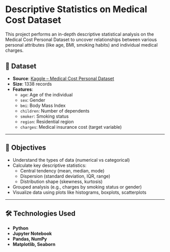 # Descriptive Statistics on Medical Cost Dataset

This project performs an in-depth descriptive statistical analysis on the Medical Cost Personal Dataset to uncover relationships between various personal attributes (like age, BMI, smoking habits) and individual medical charges.



## 📁 Dataset
- **Source**: [Kaggle – Medical Cost Personal Dataset](https://www.kaggle.com/datasets/mirichoi0218/insurance)
- **Size**: 1338 records
- **Features**:
  - `age`: Age of the individual
  - `sex`: Gender
  - `bmi`: Body Mass Index
  - `children`: Number of dependents
  - `smoker`: Smoking status
  - `region`: Residential region
  - `charges`: Medical insurance cost (target variable)

---

## 🎯 Objectives

- Understand the types of data (numerical vs categorical)
- Calculate key descriptive statistics:
  - Central tendency (mean, median, mode)
  - Dispersion (standard deviation, IQR, range)
  - Distribution shape (skewness, kurtosis)
- Grouped analysis (e.g., charges by smoking status or gender)
- Visualize data using plots like histograms, boxplots, scatterplots

---

## 🛠️ Technologies Used

- **Python**
- **Jupyter Notebook**
- **Pandas, NumPy**
- **Matplotlib, Seaborn**

